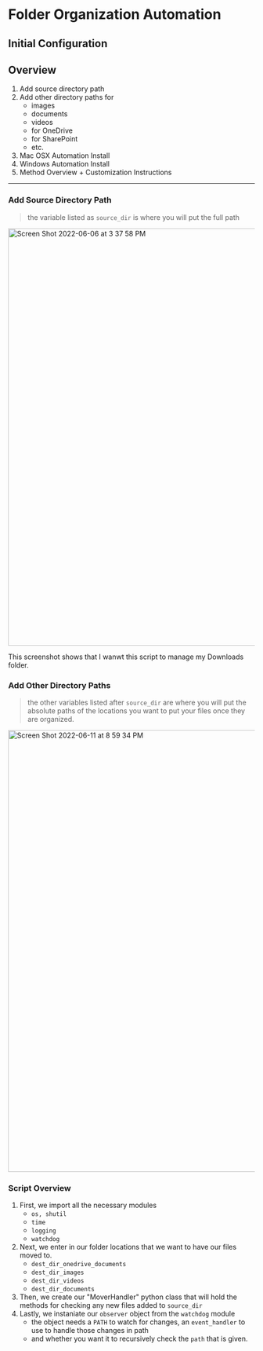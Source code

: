 # Folder Organization Automation

## Initial Configuration

## Overview

1. Add source directory path 
2. Add other directory paths for 
    - images
    - documents
    - videos
    - for OneDrive
    - for SharePoint
    - etc.
3. Mac OSX Automation Install 
4. Windows Automation Install
5. Method Overview + Customization Instructions
---
### Add Source Directory Path

> the variable listed as `source_dir` is where you will put the full path


<img width="850" alt="Screen Shot 2022-06-06 at 3 37 58 PM" src="https://user-images.githubusercontent.com/36752256/173213881-75bdb4be-3d7a-4329-a5dd-80edab54ccb7.png">

This screenshot shows that I wanwt this script to manage my Downloads folder.

### Add Other Directory Paths

> the other variables listed after `source_dir` are where you will put the 
absolute paths of the locations you want to put your files once they are organized.

<img width="900" alt="Screen Shot 2022-06-11 at 8 59 34 PM" src="https://user-images.githubusercontent.com/36752256/173213886-457ab9c5-dc79-4678-a646-15bd07f17716.png">
 

### Script Overview

1. First, we import all the necessary modules
    - `os, shutil`
    - `time`
    - `logging`
    - `watchdog`
2. Next, we enter in our folder locations that we want to have our files moved to.
    - `dest_dir_onedrive_documents`
    - `dest_dir_images`
    - `dest_dir_videos`
    - `dest_dir_documents`
4. Then, we create our "MoverHandler" python class that will hold the methods for checking any new files added to `source_dir`
5. Lastly, we instaniate our `observer` object from the `watchdog` module
    - the object needs a `PATH` to watch for changes, an `event_handler` to use to handle those changes in path
    - and whether you want it to recursively check the `path` that is given. 







